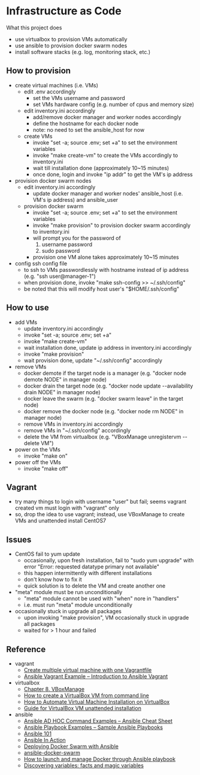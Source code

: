 # Infrastructure as Code
What this project does
* use virtualbox to provision VMs automatically
* use ansible to provision docker swarm nodes
* install software stacks (e.g. log, monitoring stack, etc.)

## How to provision
* create virtual machines (i.e. VMs)
    + edit .env accordingly
        - set the VMs username and password
        - set VMs hardware config (e.g. number of cpus and memory size)
    + edit inventory.ini accordingly
        - add/remove docker manager and worker nodes accordingly
        - define the hostname for each docker node
        - note: no need to set the ansible_host for now
    + create VMs
        - invoke "set -a; source .env; set +a" to set the environment variables
        - invoke "make create-vm" to create the VMs accordingly to inventory.ini
        - wait till installation done (approximately 10~15 minutes)
        - once done, login and invoke "ip addr" to get the VM's ip address
* provision docker swarm nodes
    + edit inventory.ini accordingly
        - update docker manager and worker nodes' ansible_host (i.e. VM's ip address) and ansible_user
    + provision docker swarm
        - invoke "set -a; source .env; set +a" to set the environment variables
        - invoke "make provision" to provision docker swarm accordingly to inventory.ini
        - will prompt you for the password of
            1) username password
            2) sudo password
        - provision one VM alone takes approximately 10~15 minutes
* config ssh config file
    + to ssh to VMs passwordlessly with hostname instead of ip address (e.g. "ssh user@manager-1")
    + when provision done, invoke "make ssh-config >> ~/.ssh/config"
    + be noted that this will modify host user's "$HOME/.ssh/config"

## How to use
* add VMs
    + update inventory.ini accordingly
    + invoke "set -a; source .env; set +a"
    + invoke "make create-vm"
    + wait installation done, update ip address in inventory.ini accordingly
    + invoke "make provision"
    + wait provision done, update "~/.ssh/config" accordingly
* remove VMs
    + docker demote if the target node is a manager (e.g. "docker node demote NODE" in manager node)
    + docker drain the target node (e.g. "docker node update --availability drain NODE" in manager node)
    + docker leave the swarm (e.g. "docker swarm leave" in the target node)
    + docker remove the docker node (e.g. "docker node rm NODE" in manager node)
    + remove VMs in inventory.ini accordingly
    + remove VMs in "~/.ssh/config" accordingly
    + delete the VM from virtualbox (e.g. "VBoxManage unregistervm --delete VM")
* power on the VMs
    + invoke "make on"
* power off the VMs
    + invoke "make off"

## Vagrant
* try many things to login with username "user" but fail; seems vagrant created vm must login with "vagrant" only
* so, drop the idea to use vagrant; instead, use VBoxManage to create VMs and unattended install CentOS7

## Issues
* CentOS fail to yum update
    + occasionally, upon fresh installation, fail to "sudo yum upgrade" with error "Error: requested datatype primary not available"
    + this happen intermittently with different installations
    + don't know how to fix it
    + quick solution is to delete the VM and create another one
* "meta" module must be run unconditionally
    + "meta" module cannot be used with "when" nore in "handlers"
    + i.e. must run "meta" module unconditionally
* occasionally stuck in upgrade all packages
    + upon invoking "make provision", VM occasionally stuck in upgrade all packages
    + waited for > 1 hour and failed

## Reference
* vagrant
    + [Create multiple virtual machine with one Vagrantfile](https://sharadchhetri.com/create-multiple-virtual-machine-with-one-vagrantfile/)
    + [Ansible Vagrant Example – Introduction to Ansible Vagrant](https://www.middlewareinventory.com/blog/vagrant-ansible-example/)
* virtualbox
    + [Chapter 8. VBoxManage](https://www.virtualbox.org/manual/ch08.html)
    + [How to create a VirtualBox VM from command line](https://andreafortuna.org/2019/10/24/how-to-create-a-virtualbox-vm-from-command-line/)
    + [How to Automate Virtual Machine Installation on VirtualBox](https://kifarunix.com/how-to-automate-virtual-machine-installation-on-virtualbox/)
    + [Guide for VirtualBox VM unattended installation](https://blogs.oracle.com/virtualization/post/guide-for-virtualbox-vm-unattended-installation)
* ansible
    + [Ansible AD HOC Command Examples – Ansible Cheat Sheet](https://www.middlewareinventory.com/blog/ansible-ad-hoc-commands/)
    + [Ansible Playbook Examples – Sample Ansible Playbooks](https://www.middlewareinventory.com/blog/ansible-playbook-example/)
    + [Ansible 101](https://medium.com/@denot/ansible-101-d6dc9f86df0a)
    + [Ansible In Action](https://medium.com/@ahmadfarag/ansible-in-action-f2f17706931)
    + [Deploying Docker Swarm with Ansible](https://medium.com/@cantrobot/deploying-docker-swarm-with-ansible-a991c1028427)
    + [ansible-docker-swarm](https://github.com/ruanbekker/ansible-docker-swarm)
    + [How to launch and manage Docker through Ansible playbook](https://www.linkedin.com/pulse/how-launch-manage-docker-through-ansible-playbook-abhishek-biswas)
    + [Discovering variables: facts and magic variables](https://docs.ansible.com/ansible/latest/user_guide/playbooks_vars_facts.html)
